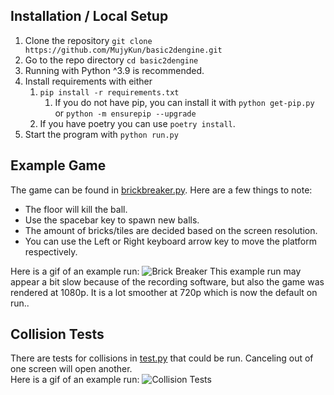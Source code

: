 ## Installation / Local Setup
1) Clone the repository ``git clone https://github.com/MujyKun/basic2dengine.git``
2) Go to the repo directory ``cd basic2dengine``
3) Running with Python ^3.9 is recommended. 
4) Install requirements with either 
   1) ``pip install -r requirements.txt`` 
      1) If you do not have pip, you can install it with ``python get-pip.py`` or ``python -m ensurepip --upgrade``
   2) If you have poetry you can use ``poetry install``. 
5) Start the program with `python run.py`

## Example Game
The game can be found in [brickbreaker.py](brickbreaker.py). 
Here are a few things to note:
* The floor will kill the ball.
* Use the spacebar key to spawn new balls.
* The amount of bricks/tiles are decided based on the screen resolution.
* You can use the Left or Right keyboard arrow key to move the platform respectively.


Here is a gif of an example run:
![Brick Breaker](example_gifs/brick_breaker.gif)
This example run may appear a bit slow because of the recording software, but also the game was rendered at 1080p.
It is a lot smoother at 720p which is now the default on run..

## Collision Tests
There are tests for collisions in [test.py](test.py) that could be run. Canceling out of one screen will open another.  
Here is a gif of an example run:
![Collision Tests](example_gifs/test_collisions.gif)
